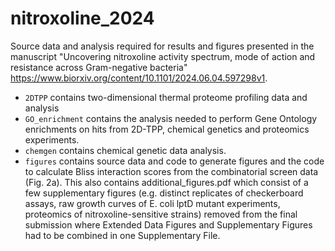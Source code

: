 # nitroxoline_2024
Source data and analysis required for results and figures presented in the manuscript "Uncovering nitroxoline activity spectrum, mode of action and resistance across Gram-negative bacteria" https://www.biorxiv.org/content/10.1101/2024.06.04.597298v1.

-  `2DTPP` contains two-dimensional thermal proteome profiling data and analysis
-  `GO_enrichment` contains the analysis needed to perform Gene Ontology enrichments on hits from 2D-TPP, chemical genetics and proteomics experiments.
-  `chemgen` contains chemical genetic data analysis.
- `figures` contains source data and code to generate figures and the code to calculate Bliss interaction scores from the combinatorial screen data (Fig. 2a). This also contains additional_figures.pdf which consist of a few supplementary figures (e.g. distinct replicates of checkerboard assays, raw growth curves of E. coli lptD mutant experiments, proteomics of nitroxoline-sensitive strains) removed from the final submission where Extended Data Figures and Supplementary Figures had to be combined in one Supplementary File.
